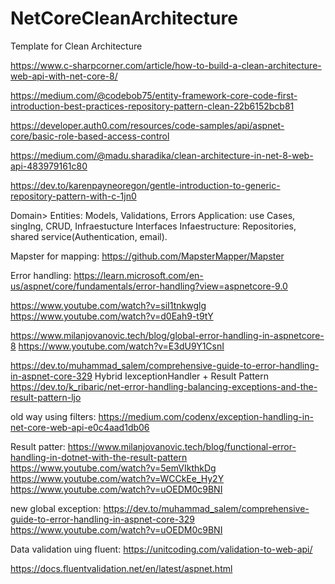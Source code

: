 # NetCoreCleanArchitecture
Template for Clean Architecture

https://www.c-sharpcorner.com/article/how-to-build-a-clean-architecture-web-api-with-net-core-8/

https://medium.com/@codebob75/entity-framework-core-code-first-introduction-best-practices-repository-pattern-clean-22b6152bcb81

https://developer.auth0.com/resources/code-samples/api/aspnet-core/basic-role-based-access-control

https://medium.com/@madu.sharadika/clean-architecture-in-net-8-web-api-483979161c80


https://dev.to/karenpayneoregon/gentle-introduction-to-generic-repository-pattern-with-c-1jn0

Domain> Entities: Models, Validations, Errors
Application: use Cases, singIng, CRUD, Infraestucture Interfaces
Infaestructure: Repositories, shared service(Authentication, email).

Mapster for mapping:  https://github.com/MapsterMapper/Mapster


Error handling:
https://learn.microsoft.com/en-us/aspnet/core/fundamentals/error-handling?view=aspnetcore-9.0

https://www.youtube.com/watch?v=siI1tnkwglg
https://www.youtube.com/watch?v=d0Eah9-t9tY

https://www.milanjovanovic.tech/blog/global-error-handling-in-aspnetcore-8
https://www.youtube.com/watch?v=E3dU9Y1CsnI

https://dev.to/muhammad_salem/comprehensive-guide-to-error-handling-in-aspnet-core-329
Hybrid IexceptionHandler + Result Pattern
https://dev.to/k_ribaric/net-error-handling-balancing-exceptions-and-the-result-pattern-ljo

old way using filters:
https://medium.com/codenx/exception-handling-in-net-core-web-api-e0c4aad1db06

Result patter: https://www.milanjovanovic.tech/blog/functional-error-handling-in-dotnet-with-the-result-pattern
https://www.youtube.com/watch?v=5emVIkthkDg
https://www.youtube.com/watch?v=WCCkEe_Hy2Y
https://www.youtube.com/watch?v=uOEDM0c9BNI

new global exception:
https://dev.to/muhammad_salem/comprehensive-guide-to-error-handling-in-aspnet-core-329
https://www.youtube.com/watch?v=uOEDM0c9BNI

Data validation uing fluent:
https://unitcoding.com/validation-to-web-api/

https://docs.fluentvalidation.net/en/latest/aspnet.html

